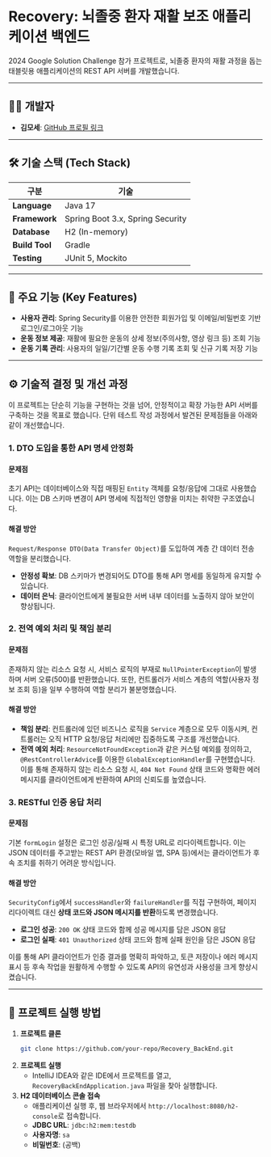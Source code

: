 # Recovery: 뇌졸중 환자 재활 보조 애플리케이션 백엔드

2024 Google Solution Challenge 참가 프로젝트로, 뇌졸중 환자의 재활 과정을 돕는 태블릿용 애플리케이션의 REST API 서버를 개발했습니다.

---

## 👨‍💻 개발자
- **김모세**: [GitHub 프로필 링크](https://github.com/moset1)

---

## 🛠️ 기술 스택 (Tech Stack)

| 구분 | 기술 |
|---|---|
| **Language** | Java 17 |
| **Framework** | Spring Boot 3.x, Spring Security |
| **Database** | H2 (In-memory) |
| **Build Tool** | Gradle |
| **Testing** | JUnit 5, Mockito |

---

## 📖 주요 기능 (Key Features)

- **사용자 관리**: Spring Security를 이용한 안전한 회원가입 및 이메일/비밀번호 기반 로그인/로그아웃 기능
- **운동 정보 제공**: 재활에 필요한 운동의 상세 정보(주의사항, 영상 링크 등) 조회 기능
- **운동 기록 관리**: 사용자의 일일/기간별 운동 수행 기록 조회 및 신규 기록 저장 기능

---

## ⚙️ 기술적 결정 및 개선 과정

이 프로젝트는 단순히 기능을 구현하는 것을 넘어, 안정적이고 확장 가능한 API 서버를 구축하는 것을 목표로 했습니다. 단위 테스트 작성 과정에서 발견된 문제점들을 아래와 같이 개선했습니다.

### 1. DTO 도입을 통한 API 명세 안정화

#### 문제점
초기 API는 데이터베이스와 직접 매핑된 `Entity` 객체를 요청/응답에 그대로 사용했습니다. 이는 DB 스키마 변경이 API 명세에 직접적인 영향을 미치는 취약한 구조였습니다.

#### 해결 방안
`Request/Response DTO(Data Transfer Object)`를 도입하여 계층 간 데이터 전송 역할을 분리했습니다.
- **안정성 확보**: DB 스키마가 변경되어도 DTO를 통해 API 명세를 동일하게 유지할 수 있습니다.
- **데이터 은닉**: 클라이언트에게 불필요한 서버 내부 데이터를 노출하지 않아 보안이 향상됩니다.

### 2. 전역 예외 처리 및 책임 분리

#### 문제점
존재하지 않는 리소스 요청 시, 서비스 로직의 부재로 `NullPointerException`이 발생하며 서버 오류(500)를 반환했습니다. 또한, 컨트롤러가 서비스 계층의 역할(사용자 정보 조회 등)을 일부 수행하여 역할 분리가 불분명했습니다.

#### 해결 방안
- **책임 분리**: 컨트롤러에 있던 비즈니스 로직을 `Service` 계층으로 모두 이동시켜, 컨트롤러는 오직 HTTP 요청/응답 처리에만 집중하도록 구조를 개선했습니다.
- **전역 예외 처리**: `ResourceNotFoundException`과 같은 커스텀 예외를 정의하고, `@RestControllerAdvice`를 이용한 `GlobalExceptionHandler`를 구현했습니다. 이를 통해 존재하지 않는 리소스 요청 시, `404 Not Found` 상태 코드와 명확한 에러 메시지를 클라이언트에게 반환하여 API의 신뢰도를 높였습니다.

### 3. RESTful 인증 응답 처리

#### 문제점
기본 `formLogin` 설정은 로그인 성공/실패 시 특정 URL로 리다이렉트합니다. 이는 JSON 데이터를 주고받는 REST API 환경(모바일 앱, SPA 등)에서는 클라이언트가 후속 조치를 취하기 어려운 방식입니다.

#### 해결 방안
`SecurityConfig`에서 `successHandler`와 `failureHandler`를 직접 구현하여, 페이지 리다이렉트 대신 **상태 코드와 JSON 메시지를 반환**하도록 변경했습니다.
- **로그인 성공**: `200 OK` 상태 코드와 함께 성공 메시지를 담은 JSON 응답
- **로그인 실패**: `401 Unauthorized` 상태 코드와 함께 실패 원인을 담은 JSON 응답

이를 통해 API 클라이언트가 인증 결과를 명확히 파악하고, 토큰 저장이나 에러 메시지 표시 등 후속 작업을 원활하게 수행할 수 있도록 API의 유연성과 사용성을 크게 향상시켰습니다.

---

## 🚀 프로젝트 실행 방법

1.  **프로젝트 클론**
    ```sh
    git clone https://github.com/your-repo/Recovery_BackEnd.git
    ```
2.  **프로젝트 실행**
    - IntelliJ IDEA와 같은 IDE에서 프로젝트를 열고, `RecoveryBackEndApplication.java` 파일을 찾아 실행합니다.
3.  **H2 데이터베이스 콘솔 접속**
    - 애플리케이션 실행 후, 웹 브라우저에서 `http://localhost:8080/h2-console`로 접속합니다.
    - **JDBC URL**: `jdbc:h2:mem:testdb`
    - **사용자명**: `sa`
    - **비밀번호**: (공백)
